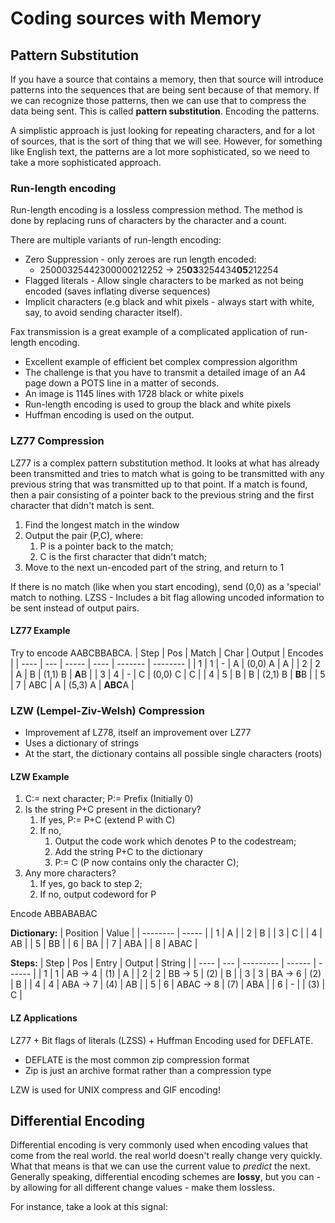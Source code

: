 # Coding sources with Memory

## Pattern Substitution

If you have a source that contains a memory, then that source will introduce patterns into the sequences that are being sent because of that memory. If we can recognize those patterns, then we can use that to compress the data being sent. This is called **pattern substitution**. Encoding the patterns.

A simplistic approach is just looking for repeating characters, and for a lot of sources, that is the sort of thing that we will see. However, for something like English text, the patterns are a lot more sophisticated, so we need to take a more sophisticated approach.

### Run-length encoding

Run-length encoding is a lossless compression method. The method is done by replacing runs of characters by the character and a count.

There are multiple variants of run-length encoding:

* Zero Suppression - only zeroes are run length encoded:
  * 25000325442300000212252 -> 25**03**3254434**05**212254
* Flagged literals - Allow single characters to be marked as not being encoded (saves inflating diverse sequences)
* Implicit characters (e.g black and whit pixels - always start with white, say, to avoid sending character itself).

Fax transmission is a great example of a complicated application of run-length encoding.

* Excellent example of efficient bet complex compression algorithm
* The challenge is that you have to transmit a detailed image of an A4 page down a POTS line in a matter of seconds.
* An image is 1145 lines with 1728 black or white pixels
* Run-length encoding is used to group the black and white pixels
* Huffman encoding is used on the output.

### LZ77 Compression

LZ77 is a complex pattern substitution method. It looks at what has already been transmitted and tries to match what is going to be transmitted with any previous string that was transmitted up to that point. If a match is found, then a pair consisting of a pointer back to the previous string and the first character that didn't match is sent.

1. Find the longest match in the window
2. Output the pair (P,C), where:
   1. P is a pointer back to the match;
   2. C is the first character that didn't match;
3. Move to the next un-encoded part of the string, and return to 1

If there is no match (like when you start encoding), send (0,0) as a 'special' match to nothing.
LZSS - Includes a bit flag allowing uncoded information to be sent instead of output pairs.

#### LZ77 Example

Try to encode AABCBBABCA.
| Step | Pos | Match | Char | Output  | Encodes  |
| ---- | --- | ----- | ---- | ------- | -------- |
| 1    | 1   | -     | A    | (0,0) A | A        |
| 2    | 2   | A     | B    | (1,1) B | **A**B   |
| 3    | 4   | -     | C    | (0,0) C | C        |
| 4    | 5   | B     | B    | (2,1) B | **B**B   |
| 5    | 7   | ABC   | A    | (5,3) A | **ABC**A |

### LZW (Lempel-Ziv-Welsh) Compression

* Improvement af LZ78, itself an improvement over LZ77
* Uses a dictionary of strings
* At the start, the dictionary contains all possible single characters (roots)

#### LZW Example

1. C:= next character; P:= Prefix (Initially 0)
2. Is the string P+C present in the dictionary?
   1. If yes, P:= P+C (extend P with C)
   2. If no,
      1. Output the code work which denotes P to the codestream;
      2. Add the string P+C to the dictionary
      3. P:= C (P now contains only the character C);
3. Any more characters?
   1. If yes, go back to step 2;
   2. If no, output codeword for P

Encode ABBABABAC

**Dictionary:**
| Position | Value |
| -------- | ----- |
| 1        | A     |
| 2        | B     |
| 3        | C     |
| 4        | AB    |
| 5        | BB    |
| 6        | BA    |
| 7        | ABA   |
| 8        | ABAC  |

**Steps:**
| Step | Pos | Entry     | Output | String |
| ---- | --- | --------- | ------ | ------ |
| 1    | 1   | AB -> 4   | (1)    | A      |
| 2    | 2   | BB -> 5   | (2)    | B      |
| 3    | 3   | BA -> 6   | (2)    | B      |
| 4    | 4   | ABA -> 7  | (4)    | AB     |
| 5    | 6   | ABAC -> 8 | (7)    | ABA    |
| 6    | -   |           | (3)    | C      |

#### LZ Applications
LZ77 + Bit flags of literals (LZSS) + Huffman Encoding used for DEFLATE.

* DEFLATE is the most common zip compression format
* Zip is just an archive format rather than a compression type

LZW is used for UNIX compress and GIF encoding!

## Differential Encoding

Differential encoding is very commonly used when encoding values that come from the real world. the real world doesn't really change very quickly. What that means is that we can use the current value to *predict* the next. Generally speaking, differential encoding schemes are **lossy**, but you can - by allowing for all different change values - make them lossless.

For instance, take a look at this signal:
